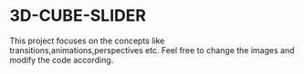 # 3D-CUBE-SLIDER
This project focuses on the concepts like transitions,animations,perspectives etc. Feel free to change the images and modify the code according.

